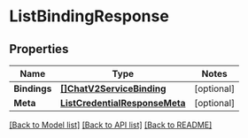 # ListBindingResponse

## Properties
Name | Type | Notes
------------ | ------------- | -------------
**Bindings** | [**[]ChatV2ServiceBinding**](chat.v2.service.binding.md) | [optional] 
**Meta** | [**ListCredentialResponseMeta**](ListCredentialResponse_meta.md) | [optional] 

[[Back to Model list]](../README.md#documentation-for-models) [[Back to API list]](../README.md#documentation-for-api-endpoints) [[Back to README]](../README.md)


